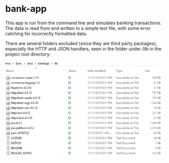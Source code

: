 # bank-app

This app is run from the command line and simulates banking transactions. The data is read from and written to a simple text file, with some error catching for incorrectly formatted data. 

There are several folders excluded (since they are third party packages), especially the HTTP and JSON handlers, seen in the folder under /lib in the project root directory:

![](https://github.com/csjoshc/bank-app/blob/master/man/libref.PNG?raw=true)
